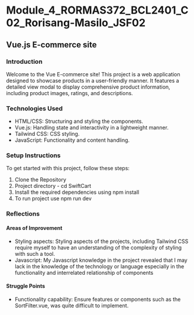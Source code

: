 # Module_4_RORMAS372_BCL2401_C02_Rorisang-Masilo_JSF02

## Vue.js E-commerce site

### Introduction

Welcome to the Vue E-commerce site! This project is a web application designed to showcase products in a user-friendly manner. It features a detailed view modal to display comprehensive product information, including product images, ratings, and descriptions.

### Technologies Used

- HTML/CSS: Structuring and styling the components.
- Vue.js: Handling state and interactivity in a lightweight manner.
- Tailwind CSS: CSS styling.
- JavaScript: Functionality and content handling.

### Setup Instructions

To get started with this project, follow these steps:

1. Clone the Repository
2. Project directory - cd SwiftCart
3. Install the required dependencies using npm install
4. To run project use npm run dev

### Reflections

#### Areas of Improvement

- Styling aspects: Styling aspects of the projects, including Tailwind CSS require myself to have an understanding of the complexity of styling with such a tool.
- Javascript: My Javascript knowledge in the project revealed that I may lack in the knowledge of the technology or language especially in the functionality and interrelated relationship of components

#### Struggle Points

- Functionality capability: Ensure features or components such as the SortFilter.vue, was quite difficult to implement.
